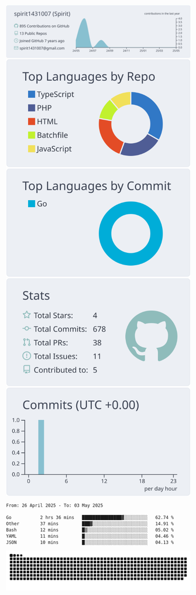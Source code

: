 [![](https://raw.githubusercontent.com/spirit1431007/spirit1431007/master/profile-summary-card-output/nord_bright/0-profile-details.svg)](https://git.io/spiritx)
[![](https://raw.githubusercontent.com/spirit1431007/spirit1431007/master/profile-summary-card-output/nord_bright/1-repos-per-language.svg)](https://git.io/spiritx) [![](https://raw.githubusercontent.com/spirit1431007/spirit1431007/master/profile-summary-card-output/nord_bright/2-most-commit-language.svg)](https://git.io/spiritx)
[![](https://raw.githubusercontent.com/spirit1431007/spirit1431007/master/profile-summary-card-output/nord_bright/3-stats.svg)](https://git.io/spiritx) [![](https://raw.githubusercontent.com/spirit1431007/spirit1431007/master/profile-summary-card-output/nord_bright/4-productive-time.svg)](https://git.io/spiritx)

<!--START_SECTION:waka-->

```txt
From: 26 April 2025 - To: 03 May 2025

Go           2 hrs 36 mins   ███████████████▓░░░░░░░░░   62.74 %
Other        37 mins         ███▓░░░░░░░░░░░░░░░░░░░░░   14.91 %
Bash         12 mins         █▒░░░░░░░░░░░░░░░░░░░░░░░   05.02 %
YAML         11 mins         █░░░░░░░░░░░░░░░░░░░░░░░░   04.46 %
JSON         10 mins         █░░░░░░░░░░░░░░░░░░░░░░░░   04.13 %
```

<!--END_SECTION:waka-->

![contribution](https://github.com/spirit1431007/spirit1431007/blob/output/github-contribution-grid-snake.svg)
